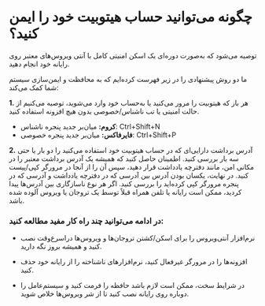 # چگونه می‌توانید حساب هیتوبیت خود را ایمن کنید؟

توصیه می‌شود که به‌صورت دوره‌ای یک اسکن امنیتی کامل با آنتی ویروس‌های معتبر روی رایانه خود انجام دهید.

ما دو روش پیشنهادی را در زیر فهرست کرده‌ایم که به محافظت و ایمن‌سازی سیستم شما کمک می‌کند:

**1.**	هر بار که  هیتوبیت را مرور می‌کنید یا به‌حساب خود وارد می‌شوید، توصیه می‌کنیم از حالت امنیتی یا تب ناشناس/خصوصی بدون هیچ افزونه استفاده کنید.

-	**کروم:** میان‌بر جدید پنجره ناشناس: Ctrl+Shift+N
-	**فایرفاکس:** میان‌بر جدید پنجره خصوصی: Ctrl+Shift+P

**2.**	آدرس برداشت دارایی‌ای که در حساب هیتوبیت خود استفاده می‌کنید را دو بار یا حتی سه بار بررسی کنید. اطمینان حاصل کنید که همیشه یک آدرس برداشت معتبر را در مکانی امن، مانند دفترچه یادداشت قرار دهید، سپس آن را از آنجا در مرورگر کپی/پیست کنید. در نهایت، یکسان بودن آدرس بین آدرسی که در دفترچه یادداشت و آدرسی که در پنجره مرورگر کپی کرده‌اید را بررسی کنید.
اگر هر نوع ناسازگاری بین آدرس‌ها پیدا کردید، ممکن است رایانه یا تلفن همراه قبلاً توسط یک تروجان یا ویروس آلوده شده باشد.

### در ادامه می‌توانید چند راه کار مفید مطالعه کنید:

-	نرم‌افزار آنتی‌ویروس را برای اسکن/کشتن تروجان‌ها و ویروس‌ها دراسرع‌وقت نصب کنید و همیشه بروز نگه دارید.

-	افزونه‌ها را در مرورگر غیرفعال کنید، نرم‌افزارهای ناشناخته را از رایانه خود حذف کنید.

-	در شرایط سخت، ممکن است لازم باشد حافظه را فرمت کنید و سیستم‌عامل را دوباره روی رایانه نصب کنید تا از شر ویروس‌ها خلاص شوید.

